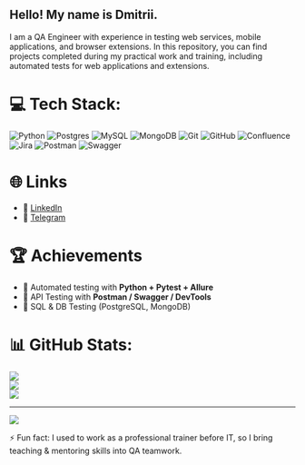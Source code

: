 ## Hello! My name is Dmitrii.

I am a QA Engineer with experience in testing web services, mobile applications, and browser extensions. 
In this repository, you can find projects completed during my practical work and training, including automated tests for web applications and extensions.
# 💻 Tech Stack:
![Python](https://img.shields.io/badge/python-3670A0?style=for-the-badge&logo=python&logoColor=ffdd54) ![Postgres](https://img.shields.io/badge/postgres-%23316192.svg?style=for-the-badge&logo=postgresql&logoColor=white) ![MySQL](https://img.shields.io/badge/mysql-4479A1.svg?style=for-the-badge&logo=mysql&logoColor=white) ![MongoDB](https://img.shields.io/badge/MongoDB-%234ea94b.svg?style=for-the-badge&logo=mongodb&logoColor=white) ![Git](https://img.shields.io/badge/git-%23F05033.svg?style=for-the-badge&logo=git&logoColor=white) ![GitHub](https://img.shields.io/badge/github-%23121011.svg?style=for-the-badge&logo=github&logoColor=white) ![Confluence](https://img.shields.io/badge/confluence-%23172BF4.svg?style=for-the-badge&logo=confluence&logoColor=white) ![Jira](https://img.shields.io/badge/jira-%230A0FFF.svg?style=for-the-badge&logo=jira&logoColor=white) ![Postman](https://img.shields.io/badge/Postman-FF6C37?style=for-the-badge&logo=postman&logoColor=white) ![Swagger](https://img.shields.io/badge/-Swagger-%23Clojure?style=for-the-badge&logo=swagger&logoColor=white)
# 🌐 Links  
- 🔗 [LinkedIn](https://www.linkedin.com/in/kdmitrii/)  
- 🔗 [Telegram](https://t.me/kliuevdmitrii) 

# 🏆 Achievements  
- 🥇 Automated testing with **Python + Pytest + Allure**  
- 🥈 API Testing with **Postman / Swagger / DevTools**  
- 🥉 SQL & DB Testing (PostgreSQL, MongoDB)  

# 📊 GitHub Stats:
![](https://github-readme-stats.vercel.app/api?username=KliuevDmitrii&theme=dark&hide_border=false&include_all_commits=false&count_private=false)<br/>
![](https://nirzak-streak-stats.vercel.app/?user=KliuevDmitrii&theme=dark&hide_border=false)<br/>
![](https://github-readme-stats.vercel.app/api/top-langs/?username=KliuevDmitrii&theme=dark&hide_border=false&include_all_commits=false&count_private=false&layout=compact)

---
[![](https://visitcount.itsvg.in/api?id=KliuevDmitrii&icon=0&color=0)](https://visitcount.itsvg.in)

⚡ Fun fact: I used to work as a professional trainer before IT, so I bring teaching & mentoring skills into QA teamwork.  
<!-- Proudly created with GPRM ( https://gprm.itsvg.in ) -->
